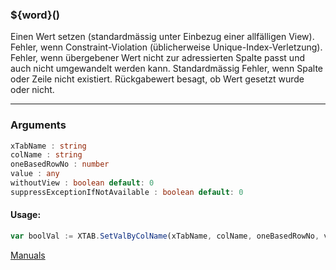 ﻿### ${word}()
Einen Wert setzen (standardmässig unter Einbezug einer allfälligen View). Fehler, wenn Constraint-Violation (üblicherweise Unique-Index-Verletzung). Fehler, wenn übergebener Wert nicht zur adressierten Spalte passt und auch nicht umgewandelt werden kann. Standardmässig Fehler, wenn Spalte oder Zeile nicht existiert. Rückgabewert besagt, ob Wert gesetzt wurde oder nicht.

----

### Arguments
```ts
xTabName : string
colName : string
oneBasedRowNo : number
value : any
withoutView : boolean default: 0
suppressExceptionIfNotAvailable : boolean default: 0
```
#### Usage:
```ts
var boolVal := XTAB.SetValByColName(xTabName, colName, oneBasedRowNo, value, withoutView, suppressExceptionIfNotAvailable)
```

[Manuals](https://manuals.opacc.ch/docs/doku2401/F-Script/ScriptBlockFunc.XTAB.SetValByColName.html)
